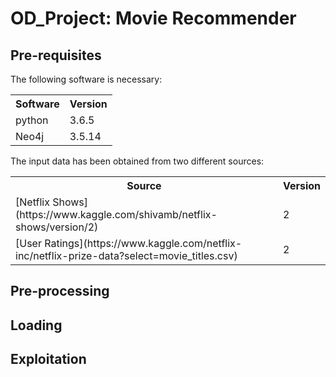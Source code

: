 # OD_Project: Movie Recommender

## Pre-requisites

The following software is necessary:

<table> <tr><th>Software</th><th>Version</th></tr><tr><td>python</td><td>3.6.5</td></tr></tr><tr><td>Neo4j</td><td>3.5.14</td></tr></tr></table>

The input data has been obtained from two different sources: 

<table> <tr><th>Source</th><th>Version</th></tr><tr><td>
 [Netflix Shows](https://www.kaggle.com/shivamb/netflix-shows/version/2)
 </td><td>2</td></tr><tr><td> 
 [User Ratings](https://www.kaggle.com/netflix-inc/netflix-prize-data?select=movie_titles.csv)
 </td><td>2</td></tr></table>

## Pre-processing

## Loading

## Exploitation
